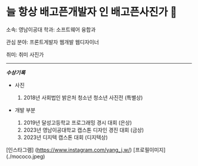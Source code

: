 # 늘 항상 배고픈개발자 인 배고픈사진가 👋

소속: 영남이공대
학과: 소프트웨어 융합과

관심 분야: 프론트게발자 웹개발 웹디자이너

취미: 취미 사진가

---

***수상기록***

* 사진
  1. 2018년 사회법인 밝은처 청소년 청소년 사진전 (특별상)

* 개발 부분
  1. 2019년 달성고등학교 프로그래밍 경시 대회 (은상)
  2. 2023년 영남이공대학교 캡스톤 디자인 경진 대회 (금상)
  3. 2023년 디지텍 캡스톤 대회 (디지텍상)
 
[인스타그램] (https://www.instagram.com/yang_j.w/)
[프로필이미지] (./mococo.jpeg)


<!--
**yanglilla/yanglilla** is a ✨ _special_ ✨ repository because its `README.md` (this file) appears on your GitHub profile.

Here are some ideas to get you started:

- 🔭 I’m currently working on ...
- 🌱 I’m currently learning ...
- 👯 I’m looking to collaborate on ...
- 🤔 I’m looking for help with ...
- 💬 Ask me about ...
- 📫 How to reach me: ...
- 😄 Pronouns: ...
- ⚡ Fun fact: ...
-->
